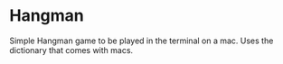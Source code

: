 # Hangman

Simple Hangman game to be played in the terminal on a mac. Uses the dictionary that comes with macs.